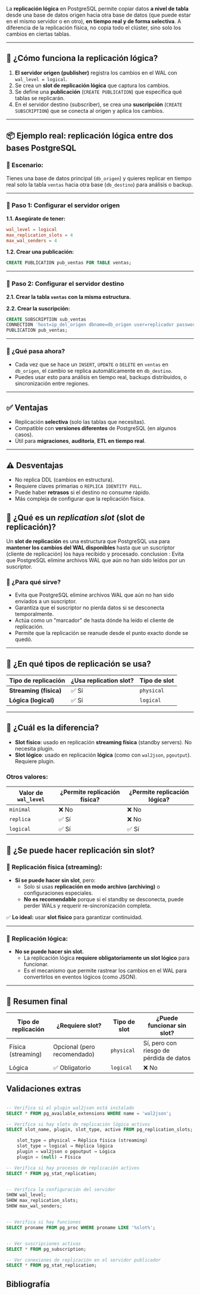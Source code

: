 
 La **replicación lógica** en PostgreSQL permite copiar datos **a nivel de tabla** desde una base de datos origen hacia otra base de datos (que puede estar en el mismo servidor o en otro), **en tiempo real y de forma selectiva**. A diferencia de la replicación física, no copia todo el clúster, sino solo los cambios en ciertas tablas.

---

## 🧠 ¿Cómo funciona la replicación lógica?

1. **El servidor origen (publisher)** registra los cambios en el WAL con `wal_level = logical`.
2. Se crea un **slot de replicación lógica** que captura los cambios.
3. Se define una **publicación** (`CREATE PUBLICATION`) que especifica qué tablas se replicarán.
4. En el servidor destino (subscriber), se crea una **suscripción** (`CREATE SUBSCRIPTION`) que se conecta al origen y aplica los cambios.

---

## 📦 Ejemplo real: replicación lógica entre dos bases PostgreSQL

### 🎯 Escenario:
Tienes una base de datos principal (`db_origen`) y quieres replicar en tiempo real solo la tabla `ventas` hacia otra base (`db_destino`) para análisis o backup.

---

### 🔧 Paso 1: Configurar el servidor origen

**1.1. Asegúrate de tener:**

```conf
wal_level = logical
max_replication_slots = 4
max_wal_senders = 4
```

**1.2. Crear una publicación:**

```sql
CREATE PUBLICATION pub_ventas FOR TABLE ventas;
```

---

### 🔧 Paso 2: Configurar el servidor destino

**2.1. Crear la tabla `ventas` con la misma estructura.**

**2.2. Crear la suscripción:**

```sql
CREATE SUBSCRIPTION sub_ventas
CONNECTION 'host=ip_del_origen dbname=db_origen user=replicador password=secreta port=5432'
PUBLICATION pub_ventas;
```

---

### 🔄 ¿Qué pasa ahora?

- Cada vez que se hace un `INSERT`, `UPDATE` o `DELETE` en `ventas` en `db_origen`, el cambio se replica automáticamente en `db_destino`.
- Puedes usar esto para análisis en tiempo real, backups distribuidos, o sincronización entre regiones.

---

## ✅ Ventajas

- Replicación **selectiva** (solo las tablas que necesitas).
- Compatible con **versiones diferentes** de PostgreSQL (en algunos casos).
- Útil para **migraciones**, **auditoría**, **ETL en tiempo real**.

---

## ⚠️ Desventajas

- No replica DDL (cambios en estructura).
- Requiere claves primarias o `REPLICA IDENTITY FULL`.
- Puede haber **retrasos** si el destino no consume rápido.
- Más compleja de configurar que la replicación física.



 
## 🧩 ¿Qué es un *replication slot* (slot de replicación)?

Un **slot de replicación** es una estructura que PostgreSQL usa para **mantener los cambios del WAL disponibles** hasta que un suscriptor (cliente de replicación) los haya recibido y procesado.
conclusion : Evita que PostgreSQL elimine archivos WAL que aún no han sido leídos por un suscriptor.



### 🔧 ¿Para qué sirve?

- Evita que PostgreSQL elimine archivos WAL que aún no han sido enviados a un suscriptor.
- Garantiza que el suscriptor no pierda datos si se desconecta temporalmente.
- Actúa como un "marcador" de hasta dónde ha leído el cliente de replicación.
- Permite que la replicación se reanude desde el punto exacto donde se quedó.


---

## 🔄 ¿En qué tipos de replicación se usa?

| Tipo de replicación | ¿Usa replication slot? | Tipo de slot |
|---------------------|------------------------|--------------|
| **Streaming (física)** | ✅ Sí | `physical` |
| **Lógica (logical)**   | ✅ Sí | `logical` |

---

## 🧠 ¿Cuál es la diferencia?

- **Slot físico**: usado en replicación **streaming física** (standby servers). No necesita plugin.
- **Slot lógico**: usado en replicación **lógica** (como con `wal2json`, `pgoutput`). Requiere plugin.


 
### Otros valores:

| Valor de `wal_level` | ¿Permite replicación física? | ¿Permite replicación lógica? |
|----------------------|------------------------------|-------------------------------|
| `minimal`            | ❌ No                        | ❌ No                         |
| `replica`            | ✅ Sí                        | ❌ No                         |
| `logical`            | ✅ Sí                        | ✅ Sí                         |
 
 
 
  

## 🔄 ¿Se puede hacer replicación sin slot?

### 🔹 **Replicación física (streaming):**

- **Sí se puede hacer sin slot**, pero:
  - Solo si usas **replicación en modo archivo (archiving)** o configuraciones especiales.
  - **No es recomendable** porque si el standby se desconecta, puede perder WALs y requerir re-sincronización completa.

✅ **Lo ideal:** usar **slot físico** para garantizar continuidad.

---

### 🔹 **Replicación lógica:**

- **No se puede hacer sin slot.**
  - La replicación lógica **requiere obligatoriamente un slot lógico** para funcionar.
  - Es el mecanismo que permite rastrear los cambios en el WAL para convertirlos en eventos lógicos (como JSON).

---

## 🧠 Resumen final

| Tipo de replicación | ¿Requiere slot? | Tipo de slot | ¿Puede funcionar sin slot? |
|---------------------|------------------|--------------|-----------------------------|
| Física (streaming)  | Opcional (pero recomendado) | `physical` | Sí, pero con riesgo de pérdida de datos |
| Lógica              | ✅ Obligatorio   | `logical`    | ❌ No                        |

 



## Validaciones extras 
```sql

-- Verifica si el plugin wal2json está instalado
SELECT * FROM pg_available_extensions WHERE name = 'wal2json';

-- Verifica si hay slots de replicación lógica activos
SELECT slot_name, plugin, slot_type, active FROM pg_replication_slots;

	slot_type = physical → Réplica física (streaming)
	slot_type = logical → Réplica lógica
	plugin = wal2json o pgoutput → Lógica
	plugin = (null) → Física

-- Verifica si hay procesos de replicación activos
SELECT * FROM pg_stat_replication;


-- Verifica la configuración del servidor
SHOW wal_level;
SHOW max_replication_slots;
SHOW max_wal_senders;


-- Verifica si hay funciones
SELECT proname FROM pg_proc WHERE proname LIKE '%slot%';


-- Ver suscripciones activas
SELECT * FROM pg_subscription;

-- Ver conexiones de replicación en el servidor publicador
SELECT * FROM pg_stat_replication;
```


## Bibliografía
```


```


